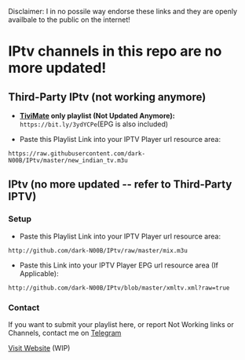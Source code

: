 Disclaimer: I in no possile way endorse these links and they are openly availbale to the public on the internet!

# IPtv channels in this repo are no more updated!

## Third-Party IPtv (not working anymore)

- <b>[TiviMate](https://www.google.com/search?q=tivimate) only playlist (Not Updated Anymore):</b>
```https://bit.ly/3ydYCPe```(EPG is also included)

- Paste this Playlist Link into your IPTV Player url resource area:
```
https://raw.githubusercontent.com/dark-N00B/IPtv/master/new_indian_tv.m3u
```

## IPtv (no more updated -- refer to Third-Party IPTV)

### Setup
- Paste this Playlist Link into your IPTV Player url resource area:
```
http://github.com/dark-N00B/IPtv/raw/master/mix.m3u
```

- Paste this Link into your IPTV Player EPG url resource area (If Applicable):
```
http://github.com/dark-N00B/IPtv/blob/master/xmltv.xml?raw=true
```

### Contact
If you want to submit your playlist here, or report Not Working links or Channels, contact me on [Telegram](https://t.me/dark_noob)

[Visit Website](https://dark-n00b.github.io/IPtv/) (WIP)
